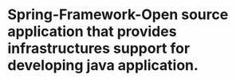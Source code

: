 # Spring-Framework-Open source application that provides infrastructures support for developing java application.
